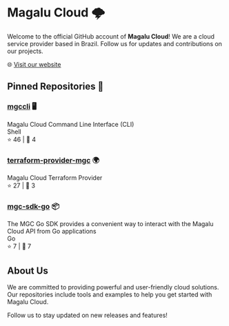 # Magalu Cloud 🌩️

Welcome to the official GitHub account of **Magalu Cloud**! We are a cloud service provider based in Brazil. Follow us for updates and contributions on our projects.

🌐 [Visit our website](https://magalu.cloud/)

## Pinned Repositories 📌

### [mgccli](https://github.com/MagaluCloud/mgccli) 🖥️

Magalu Cloud Command Line Interface (CLI)  
Shell  
⭐️ 46 | 🍴 4

### [terraform-provider-mgc](https://github.com/MagaluCloud/terraform-provider-mgc) 🌍

Magalu Cloud Terraform Provider  
⭐️ 27 | 🍴 3

### [mgc-sdk-go](https://github.com/MagaluCloud/mgc-sdk-go) 📦

The MGC Go SDK provides a convenient way to interact with the Magalu Cloud API from Go applications  
Go  
⭐️ 7 | 🍴 7

## About Us

We are committed to providing powerful and user-friendly cloud solutions. Our repositories include tools and examples to help you get started with Magalu Cloud.

Follow us to stay updated on new releases and features!
